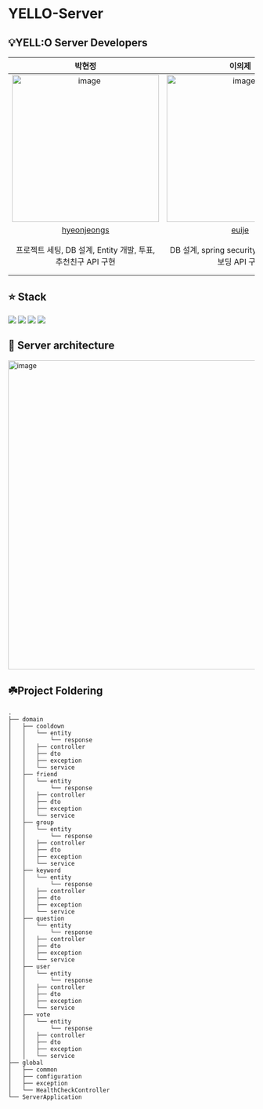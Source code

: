 # YELLO-Server

## 💡YELL:O Server Developers

| 박현정 | 이의제 | 권세훈 |
| :---------:|:----------:|:----------:|
|<img width="300" alt="image" src="https://user-images.githubusercontent.com/81394850/210358708-f6139bed-c2b6-43d9-8dc6-525ac8c68e9f.jpg"> | <img width="300"  alt="image" src="https://github.com/team-yello/YELLO-Server/assets/81394850/3b031ac2-5688-48a6-aff1-94fcf5cbad22"> | <img width="300" height="300" alt="image" src="https://github.com/team-yello/YELLO-Server/assets/81394850/19f133ca-5a79-4ac7-b07e-b6bc4250c867"> | 
| [hyeonjeongs](https://github.com/hyeonjeongs) | [euije](https://github.com/euije) | [devkwonsehoon](https://github.com/devkwonsehoon) |
| 프로젝트 세팅, DB 설계, Entity 개발, 투표, 추천친구 API 구현 | DB 설계, spring security, 소셜 로그인, 온보딩  API 구현 | DB 설계, Github Action과 Code Deploy를 이용하여 배포 자동화 구성, 내 프로필 API 개발 |


## ⭐ Stack
<img src="https://img.shields.io/badge/Spring-6DB33F?style=flat-square&logo=Spring&logoColor=white"/>
<img src="https://img.shields.io/badge/SpringBoot-6DB33F?style=flat-square&logo=Spring Boot&logoColor=white"/>
<img src="https://img.shields.io/badge/Java-137CBD?style=flat-square&logo=Java&logoColor=white"/>
<img src="https://img.shields.io/badge/MySQL-4479A1?style=flat-square&logo=MySQL&logoColor=white"/>

## 📌 Server architecture
<img width="630" alt="image" src="https://github.com/team-yello/YELLO-Server/assets/81394850/6eca1ad2-9106-4e7c-85d6-a5ac9cdf675e">


## ☘️Project Foldering

```
.
├── domain
│   ├── cooldown
│   │   └── entity
│   │       └── response
│   │   ├── controller
│   │   ├── dto
│   │   ├── exception
│   │   └── service
│   ├── friend
│   │   └── entity
│   │       └── response
│   │   ├── controller
│   │   ├── dto
│   │   ├── exception
│   │   └── service
│   ├── group
│   │   └── entity
│   │       └── response
│   │   ├── controller
│   │   ├── dto
│   │   ├── exception
│   │   └── service
│   ├── keyword
│   │   └── entity
│   │       └── response
│   │   ├── controller
│   │   ├── dto
│   │   ├── exception
│   │   └── service
│   ├── question
│   │   └── entity
│   │       └── response
│   │   ├── controller
│   │   ├── dto
│   │   ├── exception
│   │   └── service
│   ├── user
│   │   └── entity
│   │       └── response
│   │   ├── controller
│   │   ├── dto
│   │   ├── exception
│   │   └── service
│   ├── vote
│   │   └── entity
│   │       └── response
│   │   ├── controller
│   │   ├── dto
│   │   ├── exception
│   │   └── service
├── global
│   ├── common
│   ├── comfiguration
│   ├── exception
│   └── HealthCheckController
└── ServerApplication
```

<br>

